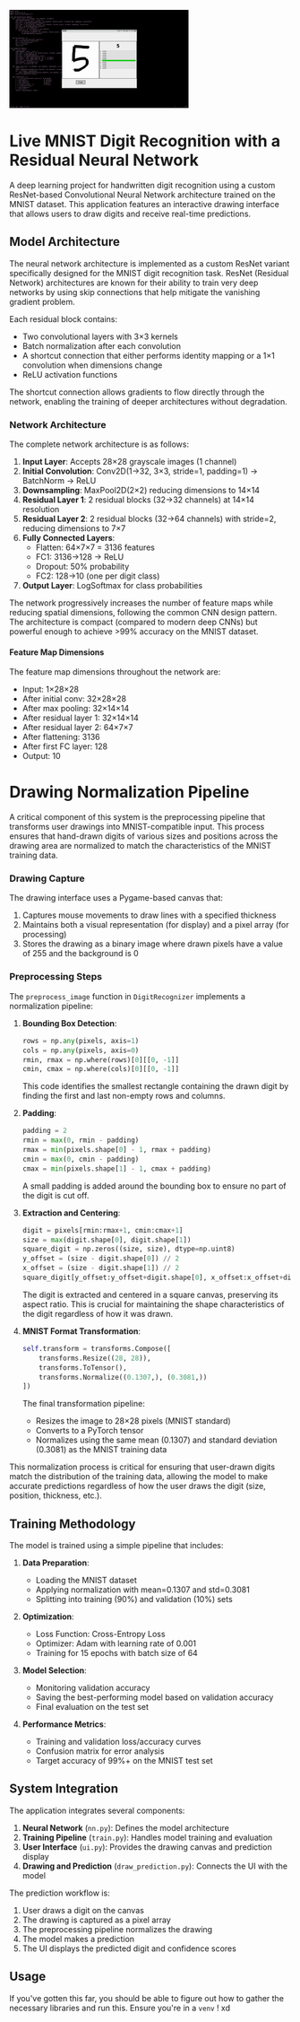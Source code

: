 ![MNIST_ResNet](MNIST_resnet.gif)
# Live MNIST Digit Recognition with a Residual Neural Network

A deep learning project for handwritten digit recognition using a custom ResNet-based Convolutional Neural Network architecture trained on the MNIST dataset. This application features an interactive drawing interface that allows users to draw digits and receive real-time predictions.

## Model Architecture

The neural network architecture is implemented as a custom ResNet variant specifically designed for the MNIST digit recognition task. ResNet (Residual Network) architectures are known for their ability to train very deep networks by using skip connections that help mitigate the vanishing gradient problem.

Each residual block contains:
- Two convolutional layers with 3×3 kernels
- Batch normalization after each convolution
- A shortcut connection that either performs identity mapping or a 1×1 convolution when dimensions change
- ReLU activation functions

The shortcut connection allows gradients to flow directly through the network, enabling the training of deeper architectures without degradation.

### Network Architecture

The complete network architecture is as follows:

1. **Input Layer**: Accepts 28×28 grayscale images (1 channel)
2. **Initial Convolution**: Conv2D(1→32, 3×3, stride=1, padding=1) → BatchNorm → ReLU
3. **Downsampling**: MaxPool2D(2×2) reducing dimensions to 14×14
4. **Residual Layer 1**: 2 residual blocks (32→32 channels) at 14×14 resolution
5. **Residual Layer 2**: 2 residual blocks (32→64 channels) with stride=2, reducing dimensions to 7×7
6. **Fully Connected Layers**:
   - Flatten: 64×7×7 = 3136 features
   - FC1: 3136→128 → ReLU
   - Dropout: 50% probability
   - FC2: 128→10 (one per digit class)
7. **Output Layer**: LogSoftmax for class probabilities

The network progressively increases the number of feature maps while reducing spatial dimensions, following the common CNN design pattern. The architecture is compact (compared to modern deep CNNs) but powerful enough to achieve >99% accuracy on the MNIST dataset.

#### Feature Map Dimensions

The feature map dimensions throughout the network are:
- Input: 1×28×28
- After initial conv: 32×28×28
- After max pooling: 32×14×14
- After residual layer 1: 32×14×14
- After residual layer 2: 64×7×7
- After flattening: 3136
- After first FC layer: 128
- Output: 10

# Drawing Normalization Pipeline

A critical component of this system is the preprocessing pipeline that transforms user drawings into MNIST-compatible input. This process ensures that hand-drawn digits of various sizes and positions across the drawing area are normalized to match the characteristics of the MNIST training data.

### Drawing Capture

The drawing interface uses a Pygame-based canvas that:
1. Captures mouse movements to draw lines with a specified thickness
2. Maintains both a visual representation (for display) and a pixel array (for processing)
3. Stores the drawing as a binary image where drawn pixels have a value of 255 and the background is 0

### Preprocessing Steps

The `preprocess_image` function in `DigitRecognizer` implements a normalization pipeline:

1. **Bounding Box Detection**:
   ```python
   rows = np.any(pixels, axis=1)
   cols = np.any(pixels, axis=0)
   rmin, rmax = np.where(rows)[0][[0, -1]]
   cmin, cmax = np.where(cols)[0][[0, -1]]
   ```
   This code identifies the smallest rectangle containing the drawn digit by finding the first and last non-empty rows and columns.

2. **Padding**:
   ```python
   padding = 2
   rmin = max(0, rmin - padding)
   rmax = min(pixels.shape[0] - 1, rmax + padding)
   cmin = max(0, cmin - padding)
   cmax = min(pixels.shape[1] - 1, cmax + padding)
   ```
   A small padding is added around the bounding box to ensure no part of the digit is cut off.

3. **Extraction and Centering**:
   ```python
   digit = pixels[rmin:rmax+1, cmin:cmax+1]
   size = max(digit.shape[0], digit.shape[1])
   square_digit = np.zeros((size, size), dtype=np.uint8)
   y_offset = (size - digit.shape[0]) // 2
   x_offset = (size - digit.shape[1]) // 2
   square_digit[y_offset:y_offset+digit.shape[0], x_offset:x_offset+digit.shape[1]] = digit
   ```
   The digit is extracted and centered in a square canvas, preserving its aspect ratio. This is crucial for maintaining the shape characteristics of the digit regardless of how it was drawn.

4. **MNIST Format Transformation**:
   ```python
   self.transform = transforms.Compose([
       transforms.Resize((28, 28)),
       transforms.ToTensor(),
       transforms.Normalize((0.1307,), (0.3081,))
   ])
   ```
   The final transformation pipeline:
   - Resizes the image to 28×28 pixels (MNIST standard)
   - Converts to a PyTorch tensor
   - Normalizes using the same mean (0.1307) and standard deviation (0.3081) as the MNIST training data

This normalization process is critical for ensuring that user-drawn digits match the distribution of the training data, allowing the model to make accurate predictions regardless of how the user draws the digit (size, position, thickness, etc.).

## Training Methodology

The model is trained using a simple pipeline that includes:

1. **Data Preparation**:
   - Loading the MNIST dataset
   - Applying normalization with mean=0.1307 and std=0.3081
   - Splitting into training (90%) and validation (10%) sets

2. **Optimization**:
   - Loss Function: Cross-Entropy Loss
   - Optimizer: Adam with learning rate of 0.001
   - Training for 15 epochs with batch size of 64

3. **Model Selection**:
   - Monitoring validation accuracy
   - Saving the best-performing model based on validation accuracy
   - Final evaluation on the test set

4. **Performance Metrics**:
   - Training and validation loss/accuracy curves
   - Confusion matrix for error analysis
   - Target accuracy of 99%+ on the MNIST test set

## System Integration

The application integrates several components:

1. **Neural Network** (`nn.py`): Defines the model architecture
2. **Training Pipeline** (`train.py`): Handles model training and evaluation
3. **User Interface** (`ui.py`): Provides the drawing canvas and prediction display
4. **Drawing and Prediction** (`draw_prediction.py`): Connects the UI with the model

The prediction workflow is:
1. User draws a digit on the canvas
2. The drawing is captured as a pixel array
3. The preprocessing pipeline normalizes the drawing
4. The model makes a prediction
5. The UI displays the predicted digit and confidence scores

## Usage
If you've gotten this far, you should be able to figure out how to gather the necessary libraries and run this. Ensure you're in a `venv` ! xd
